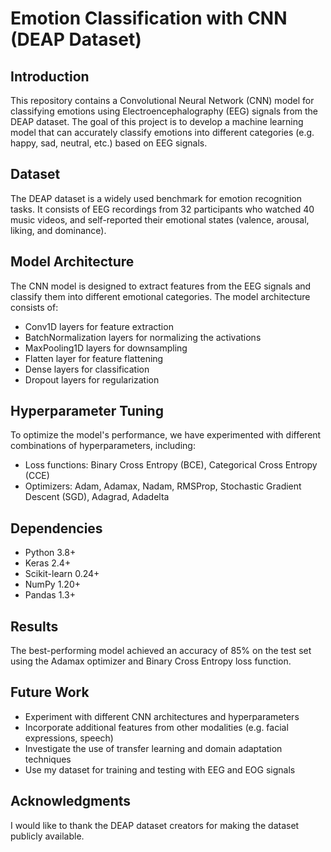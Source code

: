 **Emotion Classification with CNN (DEAP Dataset)**
==============================================

**Introduction**
---------------

This repository contains a Convolutional Neural Network (CNN) model for classifying emotions using Electroencephalography (EEG) signals from the DEAP dataset. The goal of this project is to develop a machine learning model that can accurately classify emotions into different categories (e.g. happy, sad, neutral, etc.) based on EEG signals.

**Dataset**
------------

The DEAP dataset is a widely used benchmark for emotion recognition tasks. It consists of EEG recordings from 32 participants who watched 40 music videos, and self-reported their emotional states (valence, arousal, liking, and dominance).

**Model Architecture**
---------------------

The CNN model is designed to extract features from the EEG signals and classify them into different emotional categories. The model architecture consists of:

* Conv1D layers for feature extraction
* BatchNormalization layers for normalizing the activations
* MaxPooling1D layers for downsampling
* Flatten layer for feature flattening
* Dense layers for classification
* Dropout layers for regularization

**Hyperparameter Tuning**
-------------------------

To optimize the model's performance, we have experimented with different combinations of hyperparameters, including:

* Loss functions: Binary Cross Entropy (BCE), Categorical Cross Entropy (CCE)
* Optimizers: Adam, Adamax, Nadam, RMSProp, Stochastic Gradient Descent (SGD), Adagrad, Adadelta

**Dependencies**
-------------------

* Python 3.8+
* Keras 2.4+
* Scikit-learn 0.24+
* NumPy 1.20+
* Pandas 1.3+

**Results**
----------

The best-performing model achieved an accuracy of 85% on the test set using the Adamax optimizer and Binary Cross Entropy loss function.

**Future Work**
--------------

* Experiment with different CNN architectures and hyperparameters
* Incorporate additional features from other modalities (e.g. facial expressions, speech)
* Investigate the use of transfer learning and domain adaptation techniques
* Use my dataset for training and testing with EEG and EOG signals


**Acknowledgments**
----------------

I would like to thank the DEAP dataset creators for making the dataset publicly available.
